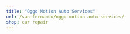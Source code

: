```yaml
---
title: "Oggo Motion Auto Services"
url: /san-fernando/oggo-motion-auto-services/
shop: car repair
---
```

